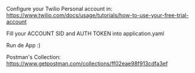 Configure your Twilio Personal account in: https://www.twilio.com/docs/usage/tutorials/how-to-use-your-free-trial-account

Fill your ACCOUNT SID and AUTH TOKEN into application.yaml

Run de App :)

Postman's Collection: https://www.getpostman.com/collections/ff02eae98f913cdfa3ef